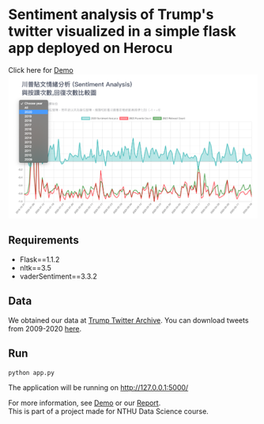 # Sentiment analysis of Trump's twitter visualized in a simple flask app deployed on Herocu
Click here for [Demo](https://twitter-trump-analysis.herokuapp.com/)
![Image of Sentiment analysis](https://github.com/carrieeeeewithfivee/flask_trump_twitter_analysis/blob/local-branch/image/cover.png)

## Requirements
* Flask==1.1.2
* nltk==3.5
* vaderSentiment==3.3.2

## Data
We obtained our data at [Trump Twitter Archive](http://www.trumptwitterarchive.com/). You can download tweets from 2009-2020 [here](https://drive.google.com/drive/folders/1GMmQDeXqsLwD0dopeWS36T0Ply0Fm9Jt?usp=sharing).

## Run
```
python app.py
```
The application will be running on http://127.0.0.1:5000/


For more information, see [Demo](https://twitter-trump-analysis.herokuapp.com/) or our [Report](https://drive.google.com/file/d/1zb3lZsk7J7i3h_xjeoufr4FSR--TgKzJ/view?usp=sharing).  
This is part of a project made for NTHU Data Science course.
